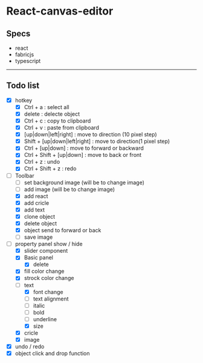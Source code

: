 # React-canvas-editor
## Specs
- react
- fabricjs
- typescript

---
## Todo list
- [x] hotkey
  - [x] Ctrl + a : select all
  - [x] delete : delecte object
  - [x] Ctrl + c : copy to clipboard
  - [x] Ctrl + v : paste from clipboard
  - [x] [up|down|left|right] : move to direction (10 pixel step)
  - [x] Shift + [up|down|left|right] : move to direction(1 pixel step)
  - [x] Ctrl + [up|down] : move to forward or backward
  - [x] Ctrl + Shift + [up|down] : move to back or front
  - [x] Ctrl + z : undo
  - [x] Ctrl + Shift + z : redo
- [ ] Toolbar
  - [ ] set background image (will be to change image)
  - [ ] add image (will be to change image)
  - [x] add react
  - [x] add cricle
  - [x] add text
  - [x] clone object
  - [x] delete object
  - [x] object send to forward or back
  - [ ] save image
- [ ] property panel show / hide 
  - [x] slider component
  - [x] Basic panel
    - [x] delete
  - [x] fill color change
  - [x] strock color change
  - [ ] text
    - [x] font change
    - [ ] text alignment
    - [ ] italic
    - [ ] bold
    - [ ] underline
    - [x] size
  - [x] cricle 
  - [x] image
- [x] undo / redo
- [x] object click and drop function